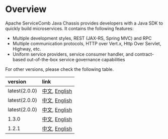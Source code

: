 # Overview
Apache ServiceComb Java Chassis provides developers with a Java SDK to quickly build microservices. It contains the following features:

* Multiple development styles, REST (JAX-RS, Spring MVC) and RPC
* Multiple communication protocols, HTTP over Vert.x, Http Over Servlet, Highway, etc.
* Uniform service providers, service consumer handler, and contract-based out-of-the-box service governance capabilities

For other versions, please check the following table.

| version | link |
| :--- | :--- |
| latest(2.0.0) | [中文](https://docs.servicecomb.io/java-chassis/zh_CN/), [English](https://docs.servicecomb.io/java-chassis/en_US/)| hosted by github pages | 
| latest(2.0.0) | [中文](http://liubao68.gitee.io/servicecomb-java-chassis-doc/java-chassis/zh_CN/), [English](http://liubao68.gitee.io/servicecomb-java-chassis-doc/java-chassis/en_US/)| hosted by gitee pages |
| latest(2.0.0) | [中文](http://1v96us.coding-pages.com/docs/java-chassis/zh_CN/), [English](http://1v96us.coding-pages.com/docs/java-chassis/en_US/)| hosted by coding|
| 1.3.0 | [中文](https://docs.servicecomb.io/java-chassis/1.x/zh_CN/), [English](https://docs.servicecomb.io/java-chassis/1.x/en_US/)|
| 1.2.1 | [中文](https://docs.servicecomb.io/java-chassis/1.x/zh_CN/), [English](https://docs.servicecomb.io/java-chassis/1.x/en_US/)|